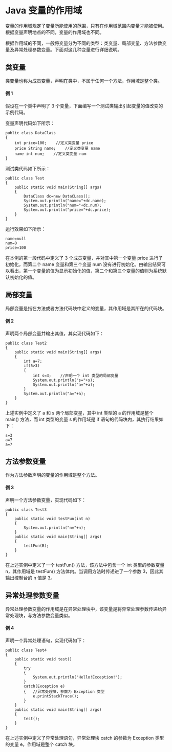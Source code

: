 # Java 变量的作用域

变量的作用域规定了变量所能使用的范围，只有在作用域范围内变量才能被使用。根据变量声明地点的不同，变量的作用域也不同。

根据作用域的不同，一般将变量分为不同的类型：类变量、局部变量、方法参数变量及异常处理参数变量。下面对这几种变量进行详细说明。

## 类变量

类变量也称为成员变量，声明在类中，不属于任何一个方法，作用域是整个类。

#### 例 1

假设在一个类中声明了 3 个变量，下面编写一个测试类输出引起变量的值改变的示例代码。

变量声明代码如下所示：

```
public class DataClass
{
    int price=100;    //定义类变量 price
    price String name;    //定义类变量 name
    name int num;    //定义类变量 num
}
```

测试类代码如下所示：

```
public class Test
{
    public static void main(String[] args)
    {
        DataClass dc=new DataCLass();
        System.out.println("name="+dc.name);
        System.out.println("num="+dc.num);
        System.out.println("price="+dc.price);
    }
}
```

运行效果如下所示：

```
name=null
num=0
price=100
```

在本例的第一段代码中定义了 3 个成员变量，并对其中第一个变量 price 进行了初始化，而第二个 name 变量和第三个变量 num 没有进行初始化。由输出结果可以看出，第一个变量的值为显示初始化的值，第二个和第三个变量的值则为系统默认初始化的值。

## 局部变量

局部变量是指在方法或者方法代码块中定义的变量，其作用域是其所在的代码块。

#### 例 2

声明两个局部变量并输出其值，其实现代码如下：

```
public class Test2
{
    public static void main(String[] args)
    {
        int a=7;
        if(5>3)
        {
            int s=3;    //声明一个 int 类型的局部变量
            System.out.println("s="+s);
            System.out.println("a="+a);
        }
        System.out.println("a="+a);
    }
}
```

上述实例中定义了 a 和 s 两个局部变星，其中 int 类型的 a 的作用域是整个 main() 方法，而 int 类型的变量 s 的作用域是 if 语句的代码块内，其执行结果如下：

```
s=3
a=7
a=7
```

## 方法参数变量

作为方法参数声明的变量的作用域是整个方法。

#### 例 3

声明一个方法参数变量，实现代码如下：

```
public class Test3
{
    public static void testFun(int n)
    {
        System.out.println("n="+n);
    }
    public static void main(String[] args)
    {
        testFun(B);
    }
}
```

在上述实例中定义了一个 testFun() 方法，该方法中包含一个 int 类型的参数变量 n，其作用域是 testFun() 方法体内。当调用方法时传递进了一个参数 3，因此其输出控制台的 n 值是 3。

## 异常处理参数变量

异常处理参数变量的作用域是在异常处理块中，该变量是将异常处理参数传递给异常处理块，与方法参数变量类似。

#### 例 4

声明一个异常处理语句，实现代码如下：

```
public class Test4
{
    public static void test()
    {
        try
        {
            System.out.println("Hello!Exception!");
        }
        catch(Exception e)
        {   //异常处理块，参数为 Exception 类型
            e.printStackTrace();
        }
    }
    public static void main(String[] args)
    {
        test();
    }
}
```

在上述实例中定义了异常处理语句，异常处理块 catch 的参数为 Exception 类型的变量 e，作用域是整个 catch 块。